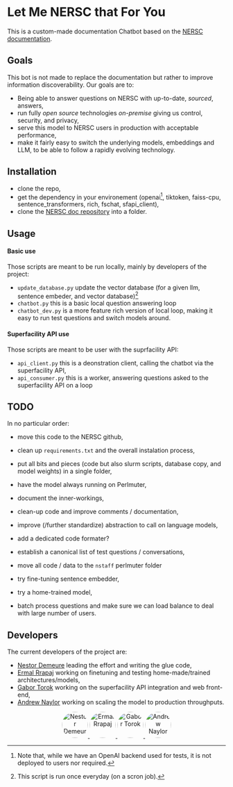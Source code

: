 # Let Me NERSC that For You

This is a custom-made documentation Chatbot based on the [NERSC documentation](https://docs.nersc.gov/).

## Goals

This bot is not made to replace the documentation but rather to improve information discoverability.
Our goals are to:

* Being able to answer questions on NERSC with up-to-date, *sourced*, answers,
* run fully *open source* technologies *on-premise* giving us control, security, and privacy,
* serve this model to NERSC users in production with acceptable performance,
* make it fairly easy to switch the underlying models, embeddings and LLM, to be able to follow a rapidly evolving technology.

## Installation

* clone the repo,
* get the dependency in your environement (openai[^openai], tiktoken, faiss-cpu, sentence_transformers, rich, fschat, sfapi_client),
* clone the [NERSC doc repository](https://gitlab.com/NERSC/nersc.gitlab.io/-/tree/main/docs) into a folder.

[^openai]: Note that, while we have an OpenAI backend used for tests, it is not deployed to users nor required.

## Usage

#### Basic use

Those scripts are meant to be run locally, mainly by developers of the project:

* `update_database.py` update the vector database (for a given llm, sentence embeder, and vector database)[^when]
* `chatbot.py` this is a basic local question answering loop
* `chatbot_dev.py` is a more feature rich version of local loop, making it easy to run test questions and switch models around.

[^when]: This script is run once everyday (on a scron job).

#### Superfacility API use

Those scripts are meant to be user with the suprfacility API:

* `api_client.py` this is a deonstration client, calling the chatbot via the superfacility API,
* `api_consumer.py` this is a worker, answering questions asked to the superfacility API on a loop

## TODO

In no particular order:

* move this code to the NERSC github,
* clean up `requirements.txt` and the overall instalation process,
* put all bits and pieces (code but also slurm scripts, database copy, and model weights) in a single folder,
* have the model always running on Perlmuter,
* document the inner-workings,
* clean-up code and improve comments / documentation,
* improve (/further standardize) abstraction to call on language models,
* add a dedicated code formater?
* establish a canonical list of test questions / conversations,
* move all code / data to the `nstaff` perlmuter folder

* try fine-tuning sentence embedder,
* try a home-trained model,

* batch process questions and make sure we can load balance to deal with large number of users.

## Developers

The current developers of the project are:

* [Nestor Demeure](https://github.com/nestordemeure) leading the effort and writing the glue code,
* [Ermal Rrapaj](https://github.com/ermalrrapaj) working on finetuning and testing home-made/trained architectures/models,
* [Gabor Torok](https://github.com/gabor-lbl) working on the superfacility API integration and web front-end,
* [Andrew Naylor](https://github.com/asnaylor) working on scaling the model to production throughputs.

<div align="center">
    <a href="https://github.com/nestordemeure">
        <img src="https://github.com/nestordemeure.png" width="60" height="60" alt="Nestor Demeure" style="border-radius:50%;" />
    </a>
    <a href="https://github.com/ermalrrapaj">
        <img src="https://github.com/ermalrrapaj.png" width="60" height="60" alt="Ermal Rrapaj" style="border-radius:50%;" />
    </a>
    <a href="https://github.com/gabor-lbl">
        <img src="https://github.com/gabor-lbl.png" width="60" height="60" alt="Gabor Torok" style="border-radius:50%;" />
    </a>
    <a href="https://github.com/asnaylor">
        <img src="https://github.com/asnaylor.png" width="60" height="60" alt="Andrew Naylor" style="border-radius:50%;" />
    </a>
</div>
